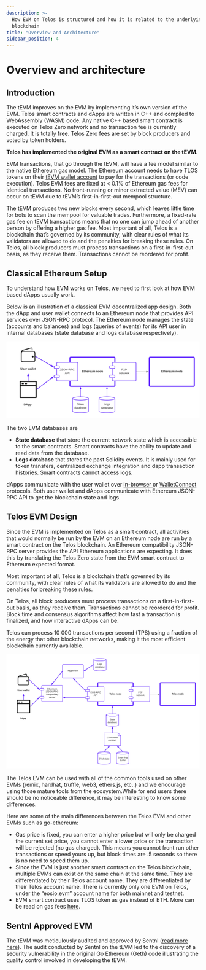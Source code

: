 ```yaml
---
description: >-
  How EVM on Telos is structured and how it is related to the underlying Telos
  blockchain
title: "Overview and Architecture"
sidebar_position: 4
---
```


# Overview and architecture

## Introduction

The tEVM improves on the EVM by implementing it’s own version of the EVM. Telos smart contracts and dApps are written in C++ and compiled to WebAssembly (WASM) code. Any native C++ based smart contract is executed on Telos Zero network and no transaction fee is currently charged. It is totally free. Telos Zero fees are set by block producers and voted by token holders.

**Telos has implemented the original EVM as a smart contract on the tEVM.**

EVM transactions, that go through the tEVM, will have a fee model similar to the native Ethereum gas model. The Ethereum account needs to have TLOS tokens on their [tEVM wallet account](../../quickstart/wallets/setting-up-wallets.md#telos-evm) to pay for the transactions (or code execution). Telos EVM fees are fixed at < 0.1% of Ethereum gas fees for identical transactions. No front-running or miner extracted value (MEV) can occur on tEVM due to tEVM’s first-in-first-out mempool structure.&#x20;

The tEVM produces two new blocks every second, which leaves little time for bots to scan the mempool for valuable trades. Furthermore, a fixed-rate gas fee on tEVM transactions means that no one can jump ahead of another person by offering a higher gas fee. Most important of all, Telos is a blockchain that’s governed by its community, with clear rules of what its validators are allowed to do and the penalties for breaking these rules. On Telos, all block producers must process transactions on a first-in-first-out basis, as they receive them. Transactions cannot be reordered for profit.

## Classical Ethereum Setup

To understand how EVM works on Telos, we need to first look at how EVM based dApps usually work.

Below is an illustration of a classical EVM decentralized app design. Both the dApp and user wallet connects to an Ethereum node that provides API services over JSON-RPC protocol. The Ethereum node manages the state (accounts and balances) and logs (queries of events) for its API user in internal databases (state database and logs database respectively).

![Classical EVM dapp design](../../../static/img/Telos.png)

The two EVM databases are

* **State database** that store the current network state which is accessible to the smart contracts. Smart contracts have the ability to update and read data from the database.
* **Logs database** that stores the past Solidity events. It is mainly used for token transfers, centralized exchange integration and dapp transaction histories. Smart contracts cannot access logs.

dApps communicate with the user wallet over [in-browser ](https://docs.metamask.io/guide/ethereum-provider.html)or [WalletConnect](https://walletconnect.org) protocols. Both user wallet and dApps communicate with Ethereum JSON-RPC API to get the blockchain state and logs.

## Telos EVM Design

Since the EVM is implemented on Telos as a smart contract, all activities that would normally be run by the EVM on an Ethereum node are run by a smart contract on the Telos blockchain. An Ethereum compatibility JSON-RPC server provides the API Ethereum applications are expecting. It does this by translating the Telos Zero state from the EVM smart contract to Ethereum expected format.

Most important of all, Telos is a blockchain that’s governed by its community, with clear rules of what its validators are allowed to do and the penalties for breaking these rules.&#x20;

On Telos, all block producers must process transactions on a first-in-first-out basis, as they receive them. Transactions cannot be reordered for profit. Block time and consensus algorithms affect how fast a transaction is finalized, and how interactive dApps can be.&#x20;

Telos can process 10 000 transactions per second (TPS) using a fraction of the energy that other blockchain networks, making it the most efficient blockchain currently available.

![Telos EVM dapp design](<../../../static/img/Telos - Telos EVM design.png>)

The Telos EVM can be used with all of the common tools used on other EVMs (remix, hardhat, truffle, web3, ethers.js, etc..) and we encourage using those mature tools from the ecosystem.While for end users there should be no noticeable difference, it may be interesting to know some differences.&#x20;

Here are some of the main differences between the Telos EVM and other EVMs such as go-ethereum:&#x20;

* Gas price is fixed, you can enter a higher price but will only be charged the current set price, you cannot enter a lower price or the transaction will be rejected (no gas charged). This means you cannot front run other transactions or speed yours up, but block times are .5 seconds so there is no need to speed them up.&#x20;
* Since the EVM is just another smart contract on the Telos blockchain, multiple EVMs can exist on the same chain at the same time. They are differentiated by their Telos account name. They are differentiated by their Telos account name. There is currently only one EVM on Telos, under the “eosio.evm” account name for both mainnet and testnet. &#x20;
* EVM smart contract uses TLOS token as gas instead of ETH. More can be read on gas fees [here](./gas-fees.md).

## Sentnl Approved EVM

The tEVM was meticulously audited and approved by Sentnl ([read more here](https://www.telos.net/news/telos-evm-approved-audit-certificate-received)). The audit conducted by Sentnl on the tEVM led to the discovery of a security vulnerability in the original Go Ethereum (Geth) code illustrating the quality control involved in developing the tEVM.

